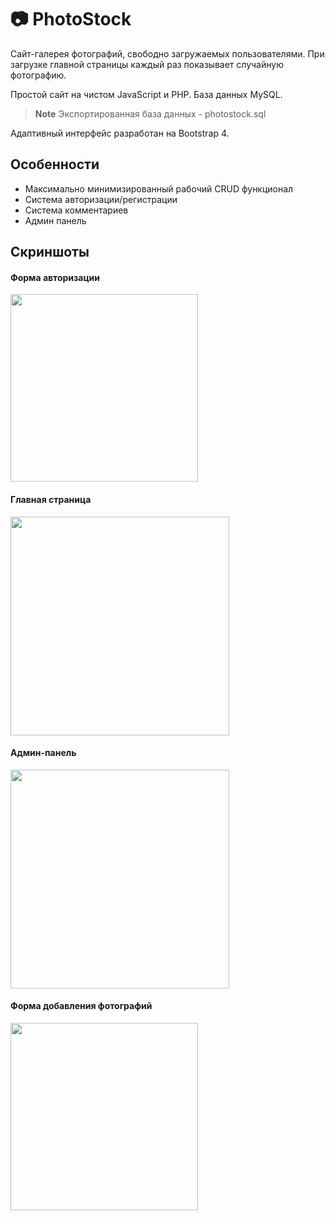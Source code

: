 # :camera: PhotoStock
Сайт-галерея фотографий, свободно загружаемых пользователями. При загрузке главной страницы каждый раз показывает случайную фотографию.

Простой сайт на чистом JavaScript и PHP.
База данных MySQL. 

> **Note**
> Экспортированная база данных - photostock.sql

Адаптивный интерфейс разработан на Bootstrap 4.

## Особенности

* Максимально минимизированный рабочий CRUD функционал
* Система авторизации/регистрации
* Система комментариев
* Админ панель

## Скриншоты 
#### Форма авторизации
<img height='300px' src='https://github.com/ErikMak/photostock/assets/90393934/ee0b4c40-5306-4d29-bb7a-b27a2f715eb1'>

#### Главная страница
<img height='350px' src='https://github.com/ErikMak/photostock/assets/90393934/47b1d790-2c2b-4e70-9ee6-3ead7237d6c5'>

#### Админ-панель
<img height='350px' src='https://github.com/ErikMak/photostock/assets/90393934/ebecb62b-80d7-4c8b-868b-538553dfd023'>

#### Форма добавления фотографий
<img height='300px' src='https://github.com/ErikMak/photostock/assets/90393934/a001bf6b-55cc-42fe-90f8-c1dcef03cd7a'>
